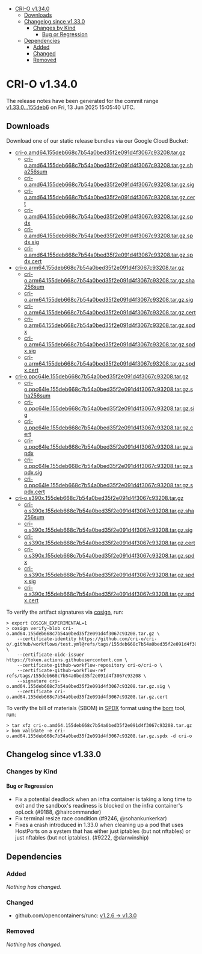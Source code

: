 - [CRI-O v1.34.0](#cri-o-v1340)
  - [Downloads](#downloads)
  - [Changelog since v1.33.0](#changelog-since-v1330)
    - [Changes by Kind](#changes-by-kind)
      - [Bug or Regression](#bug-or-regression)
  - [Dependencies](#dependencies)
    - [Added](#added)
    - [Changed](#changed)
    - [Removed](#removed)

# CRI-O v1.34.0

The release notes have been generated for the commit range
[v1.33.0...155deb6](https://github.com/cri-o/cri-o/compare/v1.33.0...v1.34.0) on Fri, 13 Jun 2025 15:05:40 UTC.

## Downloads

Download one of our static release bundles via our Google Cloud Bucket:

- [cri-o.amd64.155deb668c7b54a0bed35f2e091d4f3067c93208.tar.gz](https://storage.googleapis.com/cri-o/artifacts/cri-o.amd64.155deb668c7b54a0bed35f2e091d4f3067c93208.tar.gz)
  - [cri-o.amd64.155deb668c7b54a0bed35f2e091d4f3067c93208.tar.gz.sha256sum](https://storage.googleapis.com/cri-o/artifacts/cri-o.amd64.155deb668c7b54a0bed35f2e091d4f3067c93208.tar.gz.sha256sum)
  - [cri-o.amd64.155deb668c7b54a0bed35f2e091d4f3067c93208.tar.gz.sig](https://storage.googleapis.com/cri-o/artifacts/cri-o.amd64.155deb668c7b54a0bed35f2e091d4f3067c93208.tar.gz.sig)
  - [cri-o.amd64.155deb668c7b54a0bed35f2e091d4f3067c93208.tar.gz.cert](https://storage.googleapis.com/cri-o/artifacts/cri-o.amd64.155deb668c7b54a0bed35f2e091d4f3067c93208.tar.gz.cert)
  - [cri-o.amd64.155deb668c7b54a0bed35f2e091d4f3067c93208.tar.gz.spdx](https://storage.googleapis.com/cri-o/artifacts/cri-o.amd64.155deb668c7b54a0bed35f2e091d4f3067c93208.tar.gz.spdx)
  - [cri-o.amd64.155deb668c7b54a0bed35f2e091d4f3067c93208.tar.gz.spdx.sig](https://storage.googleapis.com/cri-o/artifacts/cri-o.amd64.155deb668c7b54a0bed35f2e091d4f3067c93208.tar.gz.spdx.sig)
  - [cri-o.amd64.155deb668c7b54a0bed35f2e091d4f3067c93208.tar.gz.spdx.cert](https://storage.googleapis.com/cri-o/artifacts/cri-o.amd64.155deb668c7b54a0bed35f2e091d4f3067c93208.tar.gz.spdx.cert)
- [cri-o.arm64.155deb668c7b54a0bed35f2e091d4f3067c93208.tar.gz](https://storage.googleapis.com/cri-o/artifacts/cri-o.arm64.155deb668c7b54a0bed35f2e091d4f3067c93208.tar.gz)
  - [cri-o.arm64.155deb668c7b54a0bed35f2e091d4f3067c93208.tar.gz.sha256sum](https://storage.googleapis.com/cri-o/artifacts/cri-o.arm64.155deb668c7b54a0bed35f2e091d4f3067c93208.tar.gz.sha256sum)
  - [cri-o.arm64.155deb668c7b54a0bed35f2e091d4f3067c93208.tar.gz.sig](https://storage.googleapis.com/cri-o/artifacts/cri-o.arm64.155deb668c7b54a0bed35f2e091d4f3067c93208.tar.gz.sig)
  - [cri-o.arm64.155deb668c7b54a0bed35f2e091d4f3067c93208.tar.gz.cert](https://storage.googleapis.com/cri-o/artifacts/cri-o.arm64.155deb668c7b54a0bed35f2e091d4f3067c93208.tar.gz.cert)
  - [cri-o.arm64.155deb668c7b54a0bed35f2e091d4f3067c93208.tar.gz.spdx](https://storage.googleapis.com/cri-o/artifacts/cri-o.arm64.155deb668c7b54a0bed35f2e091d4f3067c93208.tar.gz.spdx)
  - [cri-o.arm64.155deb668c7b54a0bed35f2e091d4f3067c93208.tar.gz.spdx.sig](https://storage.googleapis.com/cri-o/artifacts/cri-o.arm64.155deb668c7b54a0bed35f2e091d4f3067c93208.tar.gz.spdx.sig)
  - [cri-o.arm64.155deb668c7b54a0bed35f2e091d4f3067c93208.tar.gz.spdx.cert](https://storage.googleapis.com/cri-o/artifacts/cri-o.arm64.155deb668c7b54a0bed35f2e091d4f3067c93208.tar.gz.spdx.cert)
- [cri-o.ppc64le.155deb668c7b54a0bed35f2e091d4f3067c93208.tar.gz](https://storage.googleapis.com/cri-o/artifacts/cri-o.ppc64le.155deb668c7b54a0bed35f2e091d4f3067c93208.tar.gz)
  - [cri-o.ppc64le.155deb668c7b54a0bed35f2e091d4f3067c93208.tar.gz.sha256sum](https://storage.googleapis.com/cri-o/artifacts/cri-o.ppc64le.155deb668c7b54a0bed35f2e091d4f3067c93208.tar.gz.sha256sum)
  - [cri-o.ppc64le.155deb668c7b54a0bed35f2e091d4f3067c93208.tar.gz.sig](https://storage.googleapis.com/cri-o/artifacts/cri-o.ppc64le.155deb668c7b54a0bed35f2e091d4f3067c93208.tar.gz.sig)
  - [cri-o.ppc64le.155deb668c7b54a0bed35f2e091d4f3067c93208.tar.gz.cert](https://storage.googleapis.com/cri-o/artifacts/cri-o.ppc64le.155deb668c7b54a0bed35f2e091d4f3067c93208.tar.gz.cert)
  - [cri-o.ppc64le.155deb668c7b54a0bed35f2e091d4f3067c93208.tar.gz.spdx](https://storage.googleapis.com/cri-o/artifacts/cri-o.ppc64le.155deb668c7b54a0bed35f2e091d4f3067c93208.tar.gz.spdx)
  - [cri-o.ppc64le.155deb668c7b54a0bed35f2e091d4f3067c93208.tar.gz.spdx.sig](https://storage.googleapis.com/cri-o/artifacts/cri-o.ppc64le.155deb668c7b54a0bed35f2e091d4f3067c93208.tar.gz.spdx.sig)
  - [cri-o.ppc64le.155deb668c7b54a0bed35f2e091d4f3067c93208.tar.gz.spdx.cert](https://storage.googleapis.com/cri-o/artifacts/cri-o.ppc64le.155deb668c7b54a0bed35f2e091d4f3067c93208.tar.gz.spdx.cert)
- [cri-o.s390x.155deb668c7b54a0bed35f2e091d4f3067c93208.tar.gz](https://storage.googleapis.com/cri-o/artifacts/cri-o.s390x.155deb668c7b54a0bed35f2e091d4f3067c93208.tar.gz)
  - [cri-o.s390x.155deb668c7b54a0bed35f2e091d4f3067c93208.tar.gz.sha256sum](https://storage.googleapis.com/cri-o/artifacts/cri-o.s390x.155deb668c7b54a0bed35f2e091d4f3067c93208.tar.gz.sha256sum)
  - [cri-o.s390x.155deb668c7b54a0bed35f2e091d4f3067c93208.tar.gz.sig](https://storage.googleapis.com/cri-o/artifacts/cri-o.s390x.155deb668c7b54a0bed35f2e091d4f3067c93208.tar.gz.sig)
  - [cri-o.s390x.155deb668c7b54a0bed35f2e091d4f3067c93208.tar.gz.cert](https://storage.googleapis.com/cri-o/artifacts/cri-o.s390x.155deb668c7b54a0bed35f2e091d4f3067c93208.tar.gz.cert)
  - [cri-o.s390x.155deb668c7b54a0bed35f2e091d4f3067c93208.tar.gz.spdx](https://storage.googleapis.com/cri-o/artifacts/cri-o.s390x.155deb668c7b54a0bed35f2e091d4f3067c93208.tar.gz.spdx)
  - [cri-o.s390x.155deb668c7b54a0bed35f2e091d4f3067c93208.tar.gz.spdx.sig](https://storage.googleapis.com/cri-o/artifacts/cri-o.s390x.155deb668c7b54a0bed35f2e091d4f3067c93208.tar.gz.spdx.sig)
  - [cri-o.s390x.155deb668c7b54a0bed35f2e091d4f3067c93208.tar.gz.spdx.cert](https://storage.googleapis.com/cri-o/artifacts/cri-o.s390x.155deb668c7b54a0bed35f2e091d4f3067c93208.tar.gz.spdx.cert)

To verify the artifact signatures via [cosign](https://github.com/sigstore/cosign), run:

```console
> export COSIGN_EXPERIMENTAL=1
> cosign verify-blob cri-o.amd64.155deb668c7b54a0bed35f2e091d4f3067c93208.tar.gz \
    --certificate-identity https://github.com/cri-o/cri-o/.github/workflows/test.yml@refs/tags/155deb668c7b54a0bed35f2e091d4f3067c93208 \
    --certificate-oidc-issuer https://token.actions.githubusercontent.com \
    --certificate-github-workflow-repository cri-o/cri-o \
    --certificate-github-workflow-ref refs/tags/155deb668c7b54a0bed35f2e091d4f3067c93208 \
    --signature cri-o.amd64.155deb668c7b54a0bed35f2e091d4f3067c93208.tar.gz.sig \
    --certificate cri-o.amd64.155deb668c7b54a0bed35f2e091d4f3067c93208.tar.gz.cert
```

To verify the bill of materials (SBOM) in [SPDX](https://spdx.org) format using the [bom](https://sigs.k8s.io/bom) tool, run:

```console
> tar xfz cri-o.amd64.155deb668c7b54a0bed35f2e091d4f3067c93208.tar.gz
> bom validate -e cri-o.amd64.155deb668c7b54a0bed35f2e091d4f3067c93208.tar.gz.spdx -d cri-o
```

## Changelog since v1.33.0

### Changes by Kind

#### Bug or Regression
 - Fix a potential deadlock when an infra container is taking a long time to exit and the sandbox's readiness is blocked on the infra container's opLock (#9188, @haircommander)
 - Fix terminal resize race condition (#9246, @sohankunkerkar)
 - Fixes a crash introduced in 1.33.0 when cleaning up a pod that uses HostPorts
  on a system that has either just iptables (but not nftables) or just nftables
  (but not iptables). (#9222, @danwinship)

## Dependencies

### Added
_Nothing has changed._

### Changed
- github.com/opencontainers/runc: [v1.2.6 → v1.3.0](https://github.com/opencontainers/runc/compare/v1.2.6...v1.3.0)

### Removed
_Nothing has changed._

